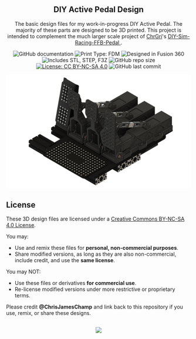 <h2 align="center">DIY Active Pedal Design</h2>

<p align="center">
  The basic design files for my work-in-progress DIY Active Pedal.
  The majority of these parts are designed to be 3D printed.
  This project is intended to complement the much larger scale project of
  <a href="https://github.com/ChrGri" target="_blank">ChrGri</a>'s
  <a href="https://github.com/ChrGri/DIY-Sim-Racing-FFB-Pedal" target="_blank">
    DIY-Sim-Racing-FFB-Pedal
  </a>.
</p>
<div align="center">
  
  ![GitHub documentation](https://img.shields.io/badge/documentation-yes-brightgreen.svg?style=flat-square)
  ![Print Type: FDM](https://img.shields.io/badge/Print_Type-FDM_Printable-blue?style=flat-square)
  ![Designed in Fusion 360](https://img.shields.io/badge/CAD-Fusion_360-orange?style=flat-square)
  ![Includes STL, STEP, F3Z](https://img.shields.io/badge/Files-STL%2C_STEP%2C_F3Z-brightgreen?style=flat-square)
  ![GitHub repo size](https://img.shields.io/github/repo-size/chrisjameschamp/DIY-Active-Pedal-Design?style=flat-square)
  [![License: CC BY-NC-SA 4.0](https://img.shields.io/badge/License-CC%20BY--NC--SA%204.0-yellow.svg?style=flat-square)](https://creativecommons.org/licenses/by-nc-sa/4.0/)
  ![GitHub last commit](https://img.shields.io/github/last-commit/chrisjameschamp/TwitchTube?style=flat-square)


</div>
<div align="center">
  <img width="800" alt="Header" src="https://github.com/chrisjameschamp/DIY-Active-Pedal-Design/blob/main/Images/Champ_PedalSet_1_V1.png">
</div>

## License

These 3D design files are licensed under a [Creative Commons BY-NC-SA 4.0 License](https://creativecommons.org/licenses/by-nc-sa/4.0/).

You may:
- Use and remix these files for **personal, non-commercial purposes**.
- Share modified versions, as long as they are also non-commercial, include credit, and use the **same license**.

You may NOT:
- Use these files or derivatives **for commercial use**.
- Re-license modified versions under more restrictive or proprietary terms.

Please credit **@ChrisJamesChamp** and link back to this repository if you use, remix, or share these designs.

##

<div align="center">
  <a href="https://paypal.me/Champeau?country.x=US&locale.x=en_US"><img src="https://img.shields.io/badge/Buy_Me_A_Coffee-FFDD00?style=for-the-badge&logo=buy-me-a-coffee&logoColor=black"></a>
</div>